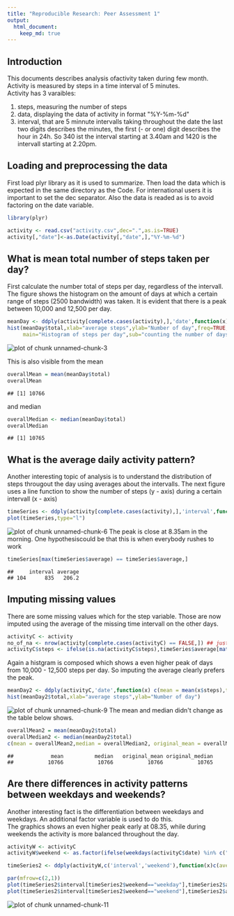 ```yaml
---
title: "Reproducible Research: Peer Assessment 1"
output: 
  html_document:
    keep_md: true
---
```

## Introduction
This documents describes analysis ofactivity taken during few month. Activity is measured by steps in a time interval of 5 minutes.  
Activity has 3 varaibles: 
1. steps, measuring the number of steps
2. data, displaying the data of activity in format "%Y-%m-%d"
3. interval, that are 5 minnute intervalls taking throughout the date the last two digits describes the minutes, the first (- or one) digit describes the hour in 24h. So 340 ist the interval starting at 3.40am and 1420 is the intervall starting at 2.20pm.  



## Loading and preprocessing the data
First load plyr library as it is used to summarize.
Then load the data which is expected in the same directory as the Code. 
For international users it is important to set the dec separator. Also the data is readed as is to avoid factoring on the date variable. 


```r
library(plyr)

activity <- read.csv("activity.csv",dec=".",as.is=TRUE)
activity[,"date"]<-as.Date(activity[,"date",],"%Y-%m-%d")
```


## What is mean total number of steps taken per day?
First calculate the number total of steps per day, regardless of the intervall. The figure shows the histogram on the amount of days at which a certain range of steps (2500 bandwidth) was taken. It is evident that there is a peak between 10,000 and 12,500 per day.   


```r
meanDay <- ddply(activity[complete.cases(activity),],'date',function(x) c(total = sum(x$steps)))
hist(meanDay$total,xlab="average steps",ylab="Number of day",freq=TRUE,breaks=10, 
     main="Histogram of steps per day",sub="counting the number of days for individual activity slots")
```

![plot of chunk unnamed-chunk-3](figure/unnamed-chunk-3.png) 

This is also visible from the mean 


```r
overallMean = mean(meanDay$total)
overallMean
```

```
## [1] 10766
```
and median 

```r
overallMedian <- median(meanDay$total)
overallMedian
```

```
## [1] 10765
```

## What is the average daily activity pattern?
Another interesting topic of analysis is to understand the distribution of steps througout the day using averages about the intervalls. The next figure uses a line function to show the number of steps (y - axis) during a certain intervall (x - axis)


```r
timeSeries <- ddply(activity[complete.cases(activity),],'interval',function(x)c(average = mean(x$steps)))
plot(timeSeries,type="l")
```

![plot of chunk unnamed-chunk-6](figure/unnamed-chunk-6.png) 
The peak is close at 8.35am in the morning. One hypothesiscould be that this is when everybody rushes to work

```r
timeSeries[max(timeSeries$average) == timeSeries$average,]
```

```
##     interval average
## 104      835   206.2
```


## Imputing missing values
There are some missing values which for the step variable. Those are now imputed using the average of the missing time intervall on the other days.  

```r
activityC <- activity
no_of_na <- nrow(activity[complete.cases(activityC) == FALSE,]) ## just needed for verification
activityC$steps <- ifelse(is.na(activityC$steps),timeSeries$average[match(activityC$interval,timeSeries$interval)],activityC$steps)
```
Again a histgram is composed which shows a even higher peak of days from 10,000 - 12,500 steps per day. So imputing the average clearly prefers the peak. 

```r
meanDay2 <- ddply(activityC,'date',function(x) c(mean = mean(x$steps),total = sum(x$steps),freq=TRUE,breaks=10))
hist(meanDay2$total,xlab="average steps",ylab="Number of day")
```

![plot of chunk unnamed-chunk-9](figure/unnamed-chunk-9.png) 
The mean and median didn't change as the table below shows. 

```r
overallMean2 = mean(meanDay2$total)
overallMedian2 <- median(meanDay2$total)
c(mean = overallMean2,median = overallMedian2, original_mean = overallMean,original_median =overallMedian )
```

```
##            mean          median   original_mean original_median 
##           10766           10766           10766           10765
```

## Are there differences in activity patterns between weekdays and weekends?
Another interesting fact is the differentiation between weekdays and weekdays. An additional factor variable is used to do this.  
The graphics shows an even higher peak early at 08.35, while during weekends the activity is more balanced throughout the day.  



```r
activityW <- activityC
activityW$weekend <- as.factor(ifelse(weekdays(activityC$date) %in% c("Sonntag","Samstag"),"weekend","weekday"))

timeSeries2 <- ddply(activityW,c('interval','weekend'),function(x)c(average = mean(x$steps)))

par(mfrow=c(2,1))
plot(timeSeries2$interval[timeSeries2$weekend=="weekday"],timeSeries2$average[timeSeries2$weekend=="weekday"],type="l",xlab="Time interval",ylab="No of steps",main="steps on weekdays")
plot(timeSeries2$interval[timeSeries2$weekend=="weekend"],timeSeries2$average[timeSeries2$weekend=="weekend"],type="l",xlab="Time interval",ylab="No of steps",main="steps on weekends")
```

![plot of chunk unnamed-chunk-11](figure/unnamed-chunk-11.png) 

